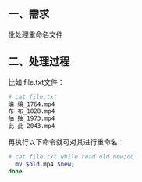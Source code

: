 ## 一、需求

批处理重命名文件



## 二、处理过程

 比如  file.txt文件：

```bash
# cat file.txt
编 编_1764.mp4
布 布_1828.mp4
抽 抽_1973.mp4
此 此_2043.mp4
```



再执行以下命令就可对其进行重命名：

```bash
# cat file.txt|while read old new;do
  mv $old.mp4 $new;
done
```

